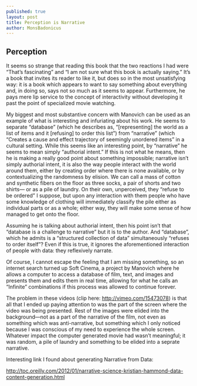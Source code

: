 ```yaml
---
published: true
layout: post
title: Perception is Narrative
author: MonsBadonicus
---
```


## Perception

It seems so strange that reading this book that the two reactions I had were “That’s fascinating” and “I am not sure what this book is actually saying.”  It’s a book that invites its reader to like it, but does so in the most unsatisfying way: it is a book which appears to want to say something about everything and, in doing so, says not so much as it seems to appear. Furthermore, he pays mere lip service to the concept of interactivity without developing it past the point of specialized movie watching.

My biggest and most substantive concern with Manovich can be used as an example of what is interesting and infuriating about his work. He seems to separate “database” (which he describes as, “[representing] the world as a list of items and it [refusing] to order this list”) from “narrative” (which “Creates a cause and effect trajectory of seemingly unordered items” in a cultural setting. While this seems like an interesting point, by “narrative” he seems to mean simply “authorial intent.” If this is not what he means, then he is making a really good point about something impossible; narrative isn’t simply authorial intent, it is also the way people interact with the world around them, either by creating order where there is none available, or by contextualizing the randomness by elision. We can call a mass of cotton and synthetic fibers on the floor as three socks, a pair of shorts and two shirts— or as a pile of laundry. On their own, unperceived, they “refuse to be ordered” I suppose, but upon any interaction with them people who have some knowledge of clothing will immediately classify the pile either as individual parts or as a whole; either way, they will make some sense of how managed to get onto the floor. 

Assuming he is talking about authorial intent, then his point isn’t that “database is a challenge to narrative” but it is to the author. And “database”, which he admits is a “structured collection of data” 
simultaneously “refuses to order itself”? Even if this is true, it ignores the aforementioned interaction of people with data: they reflexively narrate. 

Of course, I cannot escape the feeling that I am missing something, so an internet search turned up Soft Cinema, a project by Manovich where he allows a computer to access a database of film, text, and images and presents them and edits them in real time, allowing for what he calls an “Infinite” combinations if this process was allowed to continue forever. 

The problem in these videos (clip here: http://vimeo.com/15473078) is that all that I ended up paying attention to was the part of the screen where the video was being presented. Rest of the images were elided into the background—not as a part of the narrative of the film, not even as something which was anti-narrative, but something which I only noticed because I was conscious of my need to experience the whole screen. Whatever impact the computer generated movie had wasn’t meaningful; it was random, a pile of laundry and something to be elided into a seprate narrative.

Interesting link I found about generating Narrative from Data:

 http://toc.oreilly.com/2012/01/narrative-science-kristian-hammond-data-content-generation.html